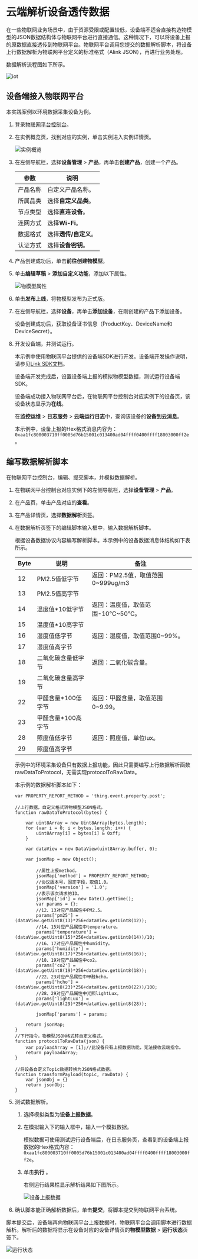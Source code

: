 # 云端解析设备透传数据

在一些物联网业务场景中，由于资源受限或配置较低，设备端不适合直接构造物模型的JSON数据结构体与物联网平台进行直接通信。这种情况下，可以将设备上报的原数据直接透传到物联网平台。物联网平台调用您提交的数据解析脚本，将设备上行数据解析为物联网平台定义的标准格式（Alink JSON），再进行业务处理。

数据解析流程图如下所示。

![iot](https://static-aliyun-doc.oss-accelerate.aliyuncs.com/assets/img/zh-CN/8531649951/p71182.png)

## 设备端接入物联网平台

本实践案例以环境数据采集设备为例。

1.  登录[物联网平台控制台](https://iot.console.aliyun.com)。

2.  在实例概览页，找到对应的实例，单击实例进入实例详情页。

    ![实例概览](https://static-aliyun-doc.oss-accelerate.aliyuncs.com/assets/img/zh-CN/8727475061/p174584.png)

3.  在左侧导航栏，选择**设备管理** \> **产品**，再单击**创建产品**，创建一个产品。

    |参数|说明|
    |--|--|
    |产品名称|自定义产品名称。|
    |所属品类|选择**自定义品类**。|
    |节点类型|选择**直连设备**。|
    |连网方式|选择**Wi-Fi**。|
    |数据格式|选择**透传/自定义**。|
    |认证方式|选择**设备密钥**。|

4.  产品创建成功后，单击**前往创建物模型**。

5.  单击**编辑草稿** \> **添加自定义功能**，添加以下属性。

    ![物模型属性](https://static-aliyun-doc.oss-accelerate.aliyuncs.com/assets/img/zh-CN/8531649951/p92997.png)

6.  单击**发布上线**，将物模型发布为正式版。

7.  在左侧导航栏，选择**设备**，再单击**添加设备**，在刚创建的产品下添加设备。

    设备创建成功后，获取设备证书信息（ProductKey、DeviceName和DeviceSecret）。

8.  开发设备端，并测试运行。

    本示例中使用物联网平台提供的设备端SDK进行开发。设备端开发操作说明，请参见[Link SDK文档](https://help.aliyun.com/product/93051.html)。

    设备端开发完成后，设置设备端上报的模拟物模型数据，测试运行设备端SDK。

    设备端成功接入物联网平台后，在物联网平台控制台对应实例下的设备页，该设备状态显示为**在线**。

    在**监控运维** \> **日志服务** \> **云端运行日志**中，查询该设备的**设备到云消息**。

    本示例中，设备上报的Hex格式消息内容为：`0xaa1fc800003710ff0005d76b15001c013400ad04ffff0400ffff18003000ff2e`。


## 编写数据解析脚本

在物联网平台控制台，编辑、提交脚本，并模拟数据解析。

1.  在物联网平台控制台对应实例下的左侧导航栏，选择**设备管理** \> **产品**。

2.  在产品页，单击产品对应的**查看**。

3.  在产品详情页，选择**数据解析**页签。

4.  在数据解析页签下的编辑脚本输入框中，输入数据解析脚本。

    根据设备数据协议内容编写解析脚本。本示例中的设备数据消息体结构如下表所示。

    |Byte|说明|备注|
    |----|--|--|
    |12|PM2.5值低字节|返回：PM2.5值，取值范围0~999ug/m3|
    |13|PM2.5值高字节|
    |14|温度值\*10低字节|返回：温度值，取值范围-10°C~50°C。|
    |15|温度值\*10高字节|
    |16|湿度值低字节|返回：湿度值，取值范围0~99%。|
    |17|湿度值高字节|
    |18|二氧化碳含量低字节|返回：二氧化碳含量。|
    |19|二氧化碳含量高字节|
    |22|甲醛含量\*100低字节|返回：甲醛含量，取值范围0~9.99。|
    |23|甲醛含量\*100高字节|
    |28|照度值低字节|返回：照度值，单位lux。|
    |29|照度值高字节|

    示例中的环境采集设备只有数据上报功能，因此只需要编写上行数据解析函数rawDataToProtocol，无需实现protocolToRawData。

    本示例的数据解析脚本如下：

    ```
    var PROPERTY_REPORT_METHOD = 'thing.event.property.post';
    
    //上行数据，自定义格式转物模型JSON格式。
    function rawDataToProtocol(bytes) {
    
        var uint8Array = new Uint8Array(bytes.length);
        for (var i = 0; i < bytes.length; i++) {
            uint8Array[i] = bytes[i] & 0xff;
        }
    
        var dataView = new DataView(uint8Array.buffer, 0);
    
        var jsonMap = new Object();
    
            //属性上报method。
            jsonMap['method'] = PROPERTY_REPORT_METHOD;
            //协议版本号，固定字段，取值1.0。
            jsonMap['version'] = '1.0';
            //表示该次请求的ID。
            jsonMap['id'] = new Date().getTime();
            var params = {};
            //12、13对应产品属性中PM2.5。
            params['pm25'] = (dataView.getUint8(13)*256+dataView.getUint8(12));
            //14、15对应产品属性中temperature。
            params['temperature'] = (dataView.getUint8(15)*256+dataView.getUint8(14))/10;
            //16、17对应产品属性中humidity。
            params['humidity'] = (dataView.getUint8(17)*256+dataView.getUint8(16));
            //18、19对应产品属性中co2。
            params['co2'] = (dataView.getUint8(19)*256+dataView.getUint8(18));
            //22、23对应产品属性中甲醛hcho。
            params['hcho'] = (dataView.getUint8(23)*256+dataView.getUint8(22))/100;
            //28、29对应产品属性中光照lightLux。
            params['lightLux'] = (dataView.getUint8(29)*256+dataView.getUint8(28));
    
            jsonMap['params'] = params;
    
        return jsonMap;
    }
    //下行指令，物模型JSON格式转自定义格式。
    function protocolToRawData(json) {
        var payloadArray = [1];//此设备只有上报数据功能，无法接收云端指令。
        return payloadArray;
    }
    
    //将设备自定义Topic数据转换为JSON格式数据。
    function transformPayload(topic, rawData) {
        var jsonObj = {}
        return jsonObj;
    }
    ```

5.  测试数据解析。

    1.  选择模拟类型为**设备上报数据**。

    2.  在模拟输入下的输入框中，输入一个模拟数据。

        模拟数据可使用测试运行设备端后，在日志服务页，查看到的设备端上报数据的Hex格式内容：`0xaa1fc800003710ff0005d76b15001c013400ad04ffff0400ffff18003000ff2e`。

    3.  单击**执行** 。

        右侧运行结果栏显示解析结果如下图所示。

        ![设备上报数据](https://static-aliyun-doc.oss-accelerate.aliyuncs.com/assets/img/zh-CN/8531649951/p137796.png)

6.  确认脚本能正确解析数据后，单击**提交**，将脚本提交到物联网平台系统。


脚本提交后，设备端再向物联网平台上报数据时，物联网平台会调用脚本进行数据解析。解析后的数据将显示在设备对应的设备详情页的**物模型数据** \> **运行状态**页签下。

![运行状态](https://static-aliyun-doc.oss-accelerate.aliyuncs.com/assets/img/zh-CN/8531649951/p111751.png)

